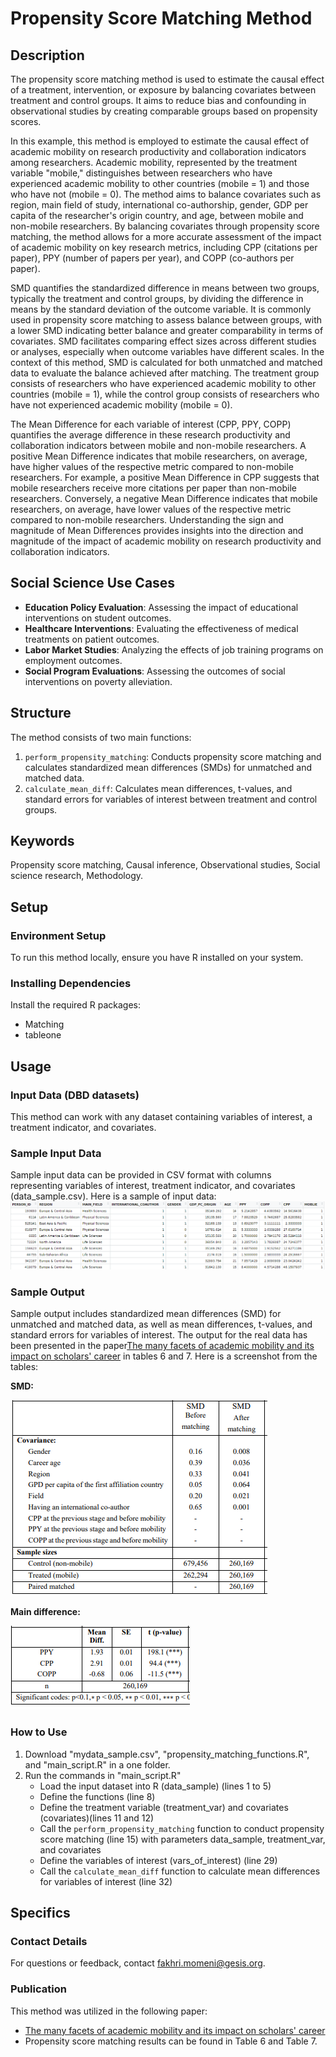 # Propensity Score Matching Method

## Description

The propensity score matching method is used to estimate the causal effect of a treatment, intervention, or exposure by balancing covariates between treatment and control groups. It aims to reduce bias and confounding in observational studies by creating comparable groups based on propensity scores.

In this example, this method is employed to estimate the causal effect of academic mobility on research productivity and collaboration indicators among researchers. Academic mobility, represented by the treatment variable "mobile," distinguishes between researchers who have experienced academic mobility to other countries (mobile = 1) and those who have not (mobile = 0). The method aims to balance covariates such as region, main field of study, international co-authorship, gender, GDP per capita of the researcher's origin country, and age, between mobile and non-mobile researchers. By balancing covariates through propensity score matching, the method allows for a more accurate assessment of the impact of academic mobility on key research metrics, including CPP (citations per paper), PPY (number of papers per year), and COPP (co-authors per paper).

SMD quantifies the standardized difference in means between two groups, typically the treatment and control groups, by dividing the difference in means by the standard deviation of the outcome variable. It is commonly used in propensity score matching to assess balance between groups, with a lower SMD indicating better balance and greater comparability in terms of covariates. SMD facilitates comparing effect sizes across different studies or analyses, especially when outcome variables have different scales. In the context of this method, SMD is calculated for both unmatched and matched data to evaluate the balance achieved after matching. The treatment group consists of researchers who have experienced academic mobility to other countries (mobile = 1), while the control group consists of researchers who have not experienced academic mobility (mobile = 0).

The Mean Difference for each variable of interest (CPP, PPY, COPP) quantifies the average difference in these research productivity and collaboration indicators between mobile and non-mobile researchers. A positive Mean Difference indicates that mobile researchers, on average, have higher values of the respective metric compared to non-mobile researchers. For example, a positive Mean Difference in CPP suggests that mobile researchers receive more citations per paper than non-mobile researchers. Conversely, a negative Mean Difference indicates that mobile researchers, on average, have lower values of the respective metric compared to non-mobile researchers. Understanding the sign and magnitude of Mean Differences provides insights into the direction and magnitude of the impact of academic mobility on research productivity and collaboration indicators.

## Social Science Use Cases
- **Education Policy Evaluation**: Assessing the impact of educational interventions on student outcomes.
- **Healthcare Interventions**: Evaluating the effectiveness of medical treatments on patient outcomes.
- **Labor Market Studies**: Analyzing the effects of job training programs on employment outcomes.
- **Social Program Evaluations**: Assessing the outcomes of social interventions on poverty alleviation.

## Structure
The method consists of two main functions:
1. `perform_propensity_matching`: Conducts propensity score matching and calculates standardized mean differences (SMDs) for unmatched and matched data.
2. `calculate_mean_diff`: Calculates mean differences, t-values, and standard errors for variables of interest between treatment and control groups.

## Keywords
Propensity score matching, Causal inference, Observational studies, Social science research, Methodology.

## Setup
### Environment Setup
To run this method locally, ensure you have R installed on your system.

### Installing Dependencies
Install the required R packages:
- Matching
- tableone

## Usage
### Input Data (DBD datasets)
This method can work with any dataset containing variables of interest, a treatment indicator, and covariates.

### Sample Input Data
Sample input data can be provided in CSV format with columns representing variables of interest, treatment indicator, and covariates (data_sample.csv).
Here is a sample of input data:
![Image Alt Text](https://github.com/momenifi/methodHub/blob/main/academic_mobility_propensity_score/sample_data.PNG)

### Sample Output
Sample output includes standardized mean differences (SMD) for unmatched and matched data, as well as mean differences, t-values, and standard errors for variables of interest. The output for the real data has been presented in the paper[The many facets of academic mobility and its impact on scholars' career](https://doi.org/10.1016/j.joi.2022.101280) in tables 6 and 7. Here is a screenshot from the tables:

**SMD:**

![Image Alt Text](https://github.com/momenifi/methodHub/blob/main/academic_mobility_propensity_score/output_SMD.PNG)


**Main difference:**

![Image Alt Text](https://github.com/momenifi/methodHub/blob/main/academic_mobility_propensity_score/output_mainDiff.PNG)


### How to Use
1. Download  "mydata_sample.csv", "propensity_matching_functions.R", and "main_script.R" in a one folder.
2. Run the commands in "main_script.R"
    - Load the input dataset into R (data_sample) (lines 1 to 5)
    - Define the functions (line 8)
    - Define the treatment variable (treatment_var) and covariates (covariates)(lines 11 and 12)
    - Call the `perform_propensity_matching` function to conduct propensity score matching (line 15) with parameters data_sample, treatment_var, and covariates
    - Define the variables of interest (vars_of_interest) (line 29)
    - Call the `calculate_mean_diff` function to calculate mean differences for variables of interest (line 32)

## Specifics
### Contact Details
For questions or feedback, contact [fakhri.momeni@gesis.org](mailto:fakhri.momeni@gesis.org).

### Publication
This method was utilized in the following paper:
- [The many facets of academic mobility and its impact on scholars' career](https://doi.org/10.1016/j.joi.2022.101280)
- Propensity score matching results can be found in Table 6 and Table 7.

